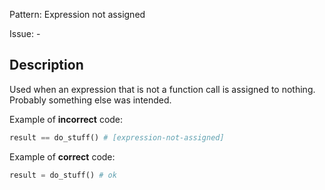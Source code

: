 Pattern: Expression not assigned

Issue: -

## Description

Used when an expression that is not a function call is assigned to nothing. Probably something else was intended.


Example of **incorrect** code:
```python
result == do_stuff() # [expression-not-assigned]
```

Example of **correct** code:
```python
result = do_stuff() # ok
```

